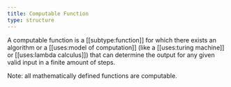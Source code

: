 ```yaml
---
title: Computable Function
type: structure
---
```


A computable function is a [[subtype:function]] for which there exists an algorithm or a [[uses:model of computation]] (like a [[uses:turing machine]] or [[uses:lambda calculus]]) that can determine the output for any given valid input in a finite amount of steps.

Note: all mathematically defined functions are computable.
